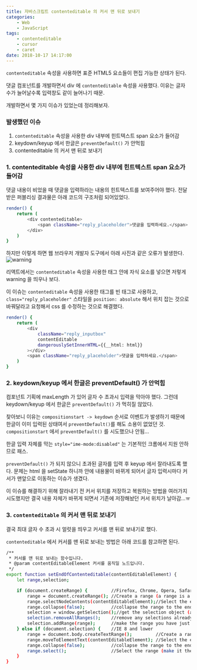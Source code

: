 ```yaml
---
title: 자바스크립트 contenteditable 의 커서 맨 뒤로 보내기
categories:
    - Web
    - JavaScript
tags:
    - contenteditable
    - cursor
    - caret
date: 2018-10-17 14:17:00
---
```


`contenteditable` 속성을 사용하면 표준 HTML5 요소들이 편집 가능한 상태가 된다.

댓글 컴포넌트를 개발하면서 div 에 `contenteditable` 속성을 사용했다. 
이유는 글자 수가 늘어날수록 입력창도 같이 늘어나기 때문.

개발하면서 몇 가지 이슈가 있었는데 정리해보자.

### 발생했던 이슈
1. `contenteditable` 속성을 사용한 div 내부에 힌트텍스트 span 요소가 들어감
2. keydown/keyup 에서 한글은 `preventDefault()` 가 안먹힘
3. contenteditable 의 커서 맨 뒤로 보내기

### 1. contenteditable 속성을 사용한 div 내부에 힌트텍스트 span 요소가 들어감
댓글 내용이 비었을 때 댓글을 입력하라는 내용의 힌트텍스트를 보여주어야 했다.
전달받은 퍼블리싱 결과물은 아래 코드의 구조처럼 되어있었다.
```bash
render() {
    return (
        <div contenteditable>
            <span className="reply_placeholder">댓글을 입력하세요.</span>
        </div>
    )
}
```

하지만 이렇게 하면 웹 브라우저 개발자 도구에서 아래 사진과 같은 오류가 발생한다.
![warning](https://user-images.githubusercontent.com/30403198/47065052-b2792080-d21c-11e8-8211-552135d84ac8.png)

리액트에서는 `contenteditable` 속성을 사용한 태그 안에 자식 요소를 넣으면 저렇게 warning 을 띄우나 보다.

이 이슈는 `contenteditable` 속성을 사용한 태그를 빈 태그로 사용하고, 
`class="reply_placeholder"` 스타일을 `position: absolute` 해서 위치 잡는 것으로 바꿔달라고 요청해서 css 를 수정하는 것으로 해결했다.

```bash
render() {
    return (
        <div
            className="reply_inputbox"
            contentEditable
            dangerouslySetInnerHTML={{__html: html}}
        ></div>
        <span className="reply_placeholder">댓글을 입력하세요.</span>
    )
}
```

### 2. keydown/keyup 에서 한글은 preventDefault() 가 안먹힘
컴포넌트 기획에 maxLength 가 있어 글자 수 초과시 입력을 막아야 했다.
그런데 keydown/keyup 에서 한글은 `preventDefault()` 가 먹히질 않았다.

찾아보니 이유는 `compositionstart -> keydown` 순서로 이벤트가 발생하기 때문에 한글이 이미 입력된 상태여서 `preventDefault()`를 해도 소용이 없었던 것.
`compositionstart` 에서 `preventDefault()` 를 시도했으나 안됨...

한글 입력 자체를 막는 `style="ime-mode:disabled"` 는 기본적인 크롬에서 지원 안하므로 패스.


`preventDefault()` 가 되지 않으니 초과된 글자를 입력 후 keyup 에서 잘라내도록 했다.
문제는 html 을 setState 하니까 안에 내용물이 바뀌게 되어서 글자 입력시마다 커서가 맨앞으로 이동하는 이슈가 생겼다.

이 이슈를 해결하기 위해 잘라내기 전 커서 위치를 저장하고 복원하는 방법을 여러가지 시도했지만 
결국 내용 자체가 바뀌게 되면서 기존에 저장해놨던 커서 위치가 날아감...ㅠ

### 3. `contenteditable` 의 커서 맨 뒤로 보내기
결국 최대 글자 수 초과 시 얼럿을 띄우고 커서를 맨 뒤로 보내기로 했다.

`contenteditable` 에서 커서를 맨 뒤로 보내는 방법은 아래 코드를 참고하면 된다.  

```bash
/**
 * 커서를 맨 뒤로 보내는 함수입니다.
 * @param contentEditableElement 커서를 움직일 노드입니다.
 */
export function setEndOfContenteditable(contentEditableElement) {
    let range,selection;

    if (document.createRange) {         //Firefox, Chrome, Opera, Safari, IE 9+
        range = document.createRange(); //Create a range (a range is a like the selection but invisible)
        range.selectNodeContents(contentEditableElement);//Select the entire contents of the element with the range
        range.collapse(false);          //collapse the range to the end point. false means collapse to end rather than the start
        selection = window.getSelection();//get the selection object (allows you to change selection)
        selection.removeAllRanges();    //remove any selections already made
        selection.addRange(range);      //make the range you have just created the visible selection
    } else if (document.selection) {    //IE 8 and lower
        range = document.body.createTextRange();         //Create a range (a range is a like the selection but invisible)
        range.moveToElementText(contentEditableElement); //Select the entire contents of the element with the range
        range.collapse(false);          //collapse the range to the end point. false means collapse to end rather than the start
        range.select();                 //Select the range (make it the visible selection
    }
}
```
